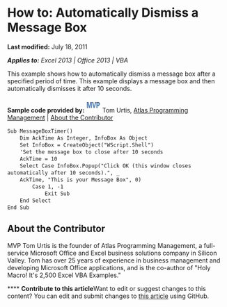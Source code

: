 
# How to: Automatically Dismiss a Message Box

 **Last modified:** July 18, 2011

 _**Applies to:** Excel 2013 | Office 2013 | VBA_

This example shows how to automatically dismiss a message box after a specified period of time. This example displays a message box and then automatically dismisses it after 10 seconds.

 **Sample code provided by:**
![MVP Contributor](images/odc_OfficeTA_33px_MVPContrib.jpg) Tom Urtis, [Atlas Programming Management](http://www.atlaspm.com/) | [About the Contributor](e4a38fbe-6bed-45dd-98cd-d10376f84322.md#AboutContributor)



```
Sub MessageBoxTimer()
    Dim AckTime As Integer, InfoBox As Object
    Set InfoBox = CreateObject("WScript.Shell")
    'Set the message box to close after 10 seconds
    AckTime = 10
    Select Case InfoBox.Popup("Click OK (this window closes automatically after 10 seconds).", _
    AckTime, "This is your Message Box", 0)
        Case 1, -1
            Exit Sub
    End Select
End Sub

```


## About the Contributor
<a name="AboutContributor"> </a>

MVP Tom Urtis is the founder of Atlas Programming Management, a full-service Microsoft Office and Excel business solutions company in Silicon Valley. Tom has over 25 years of experience in business management and developing Microsoft Office applications, and is the co-author of "Holy Macro! It's 2,500 Excel VBA Examples." 


****   **Contribute to this article**Want to edit or suggest changes to this content? You can edit and submit changes to  [this article](https://github.com/jhershey00/VBA_Excel_Test/OpenXMLCon/articles/e4a38fbe-6bed-45dd-98cd-d10376f84322.md) using GitHub.

